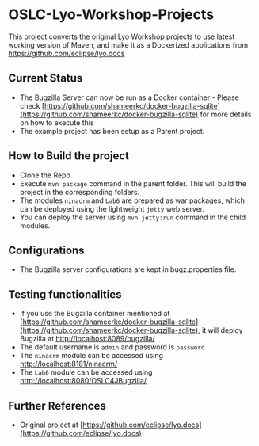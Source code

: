 # OSLC-Lyo-Workshop-Projects
This project converts the original Lyo Workshop projects to use latest working version of Maven, and make it as a Dockerized applications from https://github.com/eclipse/lyo.docs

## Current Status
 - The Bugzilla Server can now be run as a Docker container - Please check [https://github.com/shameerkc/docker-bugzilla-sqlite](https://github.com/shameerkc/docker-bugzilla-sqlite) for more details on how to execute this
 - The example project has been setup as a Parent project.

## How to Build the project
 - Clone the Repo
 - Execute `mvn package` command in the parent folder. This will build the project in the corresponding folders.
 - The modules `ninacrm` and `Lab6` are prepared as war packages, which can be deployed using the lightweight `jetty` web server.
 - You can deploy the server using `mvn jetty:run` command in the child modules.

## Configurations
 - The Bugzilla server configurations are kept in bugz.properties file.

## Testing functionalities
 - If you use the Bugzilla container mentioned at [https://github.com/shameerkc/docker-bugzilla-sqlite](https://github.com/shameerkc/docker-bugzilla-sqlite), it will deploy Bugzilla at [http://localhost:8089/bugzilla/](http://localhost:8089/bugzilla/)
 - The default username is `admin` and password is `password`
 - The `ninacrm` module can be accessed using [http://localhost:8181/ninacrm/](http://localhost:8181/ninacrm/)
 - The `Lab6` module can be accessed using [http://localhost:8080/OSLC4JBugzilla/](http://localhost:8080/OSLC4JBugzilla/)

## Further References
 - Original project at [https://github.com/eclipse/lyo.docs](https://github.com/eclipse/lyo.docs)

 